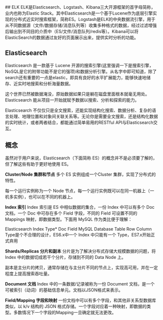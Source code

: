 ​## ELK
 ELK是Elasticsearch、Logstash、Kibana三大开源框架的首字母简称，业内也称为Elastic Stack。其中Elasticsearch是一个基于Lucene作为底层引擎实现的分布式近实时搜索框架，简称ES。Logstash是ELK的中央数据流引擎，用于从不同数据源（文件/数据存储/消息队列等）收集多种格式的数据，经过过滤增强后输出到不同目的介质中（ES/文件/消息队列/redis等）。Kibana可以将ElasticSearch的数据通过友好的页面展示出来，提供实时分析的功能。

 ## Elasticsearch
 Elasticsearch 是一款基于 Lucene 开源的搜索引擎(这里强调一下是搜索引擎，NoSQL是它的附带功能不是它的强项)和数据分析引擎。从名字中即可知道，除了search还有重要的一点是elastic，即具有良好的水平扩展能力，能够快速地储存、近实时地搜索和分析海量数据。

这个世界已然被数据淹没，原始数据如果只是躺在磁盘里面根本就毫无用处。Elasticsearch 能从项目一开始就赋予数据以搜索、分析和探索的能力。

Elasticsearch 不仅仅只是全文搜索，还能实现结构化搜索、数据分析、复杂的语言处理、地理位置和对象间关联关系等。无论你是需要全文搜索，还是结构化数据的实时统计，或者两者结合，都能通过简单易用的RESTful API与Elasticsearch交互。

## 概念
虽然对于用户来说，Elasticsearch（下面简称 ES）的概念并不是必须要了解的，但了解这些有助于更好地使用 ES。

**Cluster/Node 集群和节点**
多个 ES 实例组成一个Cluster 集群，实现了分布式的特性。

每一个运行实例称为一个 Node 节点，每一个运行实例既可以在同一机器上（一机多实例），也可以在不同的机器上。

**Index 索引**
Index 索引是 ES 中相似数据的集合，一份 Index 中可以有多个 Doc 文档，一个 Doc 中可存在多个 Field 字段，不同的 Field 可设置不同的 Mappings 映射，即数据类型。下面用 MySQL 作为类比便于理解：

Elasticsearch	Index	Type*	Doc	Field
MySQL	Database	Table	Row	Column
Type是个不合理的设计，ES6.x中一个 Index 中只能有一个 Type，ES7.x开始正式弃用

**Shards/Replicas 分片和副本**
分片是为了解决分布式存储大规模数据的问题，将 Index 中的数据切成若干个分片，存储到不同的 Data Node 上。

副本是主分片的拷贝，通常存储在与主分片不同的节点上，实现高可用，并在一定程度上提高搜索吞吐量。

**Document 文档**
Index 中的一条数据/记录被称为一份 Document 文档，是一个可被索引（动词）的基础信息单元。文档以JSON格式来表示。

**Field/Mapping 字段和映射**
一份文档中可以有多个字段，和其他非关系型数据库类似，以 k/v 结构的 JSON 格式存储。一个字段对应着一种映射，即数据的类型。多数情况下一个字段的Mapping一旦确定就无法更改。